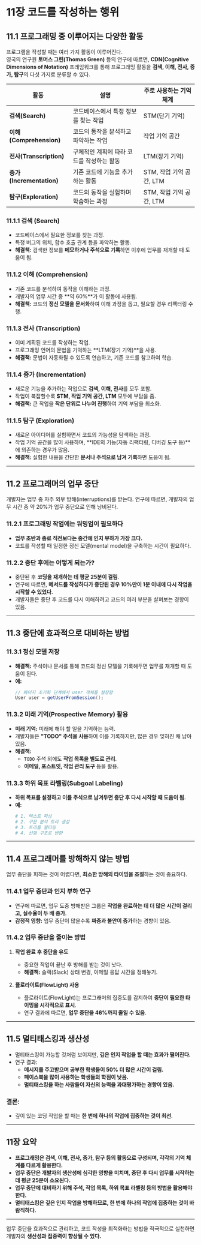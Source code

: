 # 11장 코드를 작성하는 행위

## 11.1 프로그래밍 중 이루어지는 다양한 활동

프로그램을 작성할 때는 여러 가지 활동이 이루어진다.  
영국의 연구원 **토머스 그린(Thomas Green)** 등의 연구에 따르면, **CDN(Cognitive Dimensions of Notation)** 프레임워크를 통해 프로그래밍 활동을 **검색, 이해, 전사, 증가, 탐구**의 다섯 가지로 분류할 수 있다.

| **활동**  | **설명** | **주로 사용하는 기억 체계** |
|----------|---------|------------------------|
| **검색(Search)**  | 코드베이스에서 특정 정보를 찾는 작업 | STM(단기 기억) |
| **이해(Comprehension)** | 코드의 동작을 분석하고 파악하는 작업 | 작업 기억 공간 |
| **전사(Transcription)** | 구체적인 계획에 따라 코드를 작성하는 활동 | LTM(장기 기억) |
| **증가(Incrementation)** | 기존 코드에 기능을 추가하는 활동 | STM, 작업 기억 공간, LTM |
| **탐구(Exploration)** | 코드의 동작을 실험하며 학습하는 과정 | STM, 작업 기억 공간, LTM |

### 11.1.1 검색 (Search)
- 코드베이스에서 필요한 정보를 찾는 과정.
- 특정 버그의 위치, 함수 호출 관계 등을 파악하는 활동.
- **해결책:** 검색한 정보를 **메모하거나 주석으로 기록**하면 이후에 업무를 재개할 때 도움이 됨.

### 11.1.2 이해 (Comprehension)
- 기존 코드를 분석하여 동작을 이해하는 과정.
- 개발자의 업무 시간 중 **약 60%**가 이 활동에 사용됨.
- **해결책:** 코드의 **정신 모델을 문서화**하여 이해 과정을 돕고, 필요할 경우 리팩터링 수행.

### 11.1.3 전사 (Transcription)
- 이미 계획된 코드를 작성하는 작업.
- 프로그래밍 언어의 문법을 기억하는 **LTM(장기 기억)**을 사용.
- **해결책:** 문법이 자동화될 수 있도록 연습하고, 기존 코드를 참고하여 학습.

### 11.1.4 증가 (Incrementation)
- 새로운 기능을 추가하는 작업으로 **검색, 이해, 전사**를 모두 포함.
- 작업이 복잡할수록 **STM, 작업 기억 공간, LTM** 모두에 부담을 줌.
- **해결책:** 큰 작업을 **작은 단위로 나누어 진행**하여 기억 부담을 최소화.

### 11.1.5 탐구 (Exploration)
- 새로운 아이디어를 실험하면서 코드의 가능성을 탐색하는 과정.
- 작업 기억 공간을 많이 사용하며, **IDE의 기능(자동 리팩터링, 디버깅 도구 등)**에 의존하는 경우가 많음.
- **해결책:** 실험한 내용을 간단한 **문서나 주석으로 남겨 기록**하면 도움이 됨.

---

## 11.2 프로그래머의 업무 중단

개발자는 업무 중 자주 외부 방해(interruptions)를 받는다. 연구에 따르면, 개발자의 업무 시간 중 약 20%가 업무 중단으로 인해 낭비된다.

### 11.2.1 프로그래밍 작업에는 워밍업이 필요하다
- **업무 초반과 종료 직전보다는 중간에 인지 부하가 가장 크다.**
- 코드를 작성할 때 일정한 정신 모델(mental model)을 구축하는 시간이 필요하다.

### 11.2.2 중단 후에는 어떻게 되는가?
- 중단된 후 **코딩을 재개하는 데 평균 25분이 걸림**.
- 연구에 따르면, **메서드를 작성하다가 중단된 경우 10%만이 1분 이내에 다시 작업을 시작할 수 있었다.**
- 개발자들은 중단 후 코드를 다시 이해하려고 코드의 여러 부분을 살펴보는 경향이 있음.

---

## 11.3 중단에 효과적으로 대비하는 방법

### 11.3.1 정신 모델 저장
- **해결책:** 주석이나 문서를 통해 코드의 정신 모델을 기록해두면 업무를 재개할 때 도움이 된다.
- **예:**
  ```java
  // 페이지 초기화 단계에서 user 객체를 설정함
  User user = getUserFromSession();
  ```

### 11.3.2 미래 기억(Prospective Memory) 활용
- **미래 기억:** 미래에 해야 할 일을 기억하는 능력.
- 개발자들은 **"TODO" 주석을 사용**하여 이를 기록하지만, 많은 경우 잊혀진 채 남아 있음.
- **해결책:**
    - `TODO` 주석 외에도 **작업 목록을 별도로 관리**.
    - **이메일, 포스트잇, 작업 관리 도구** 등을 활용.

### 11.3.3 하위 목표 라벨링(Subgoal Labeling)
- **하위 목표를 설정하고 이를 주석으로 남겨두면 중단 후 다시 시작할 때 도움이 됨.**
- **예:**
  ```python
  # 1. 텍스트 파싱
  # 2. 구문 분석 트리 생성
  # 3. 트리를 필터링
  # 4. 선형 구조로 변환
  ```

---

## 11.4 프로그래머를 방해하지 않는 방법

업무 중단을 피하는 것이 어렵다면, **최소한 방해의 타이밍을 조절**하는 것이 중요하다.

### 11.4.1 업무 중단과 인지 부하 연구
- 연구에 따르면, 업무 도중 방해받은 그룹은 **작업을 완료하는 데 더 많은 시간이 걸리고, 실수율이 두 배 증가**.
- **감정적 영향:** 업무 중단이 많을수록 **짜증과 불안이 증가**하는 경향이 있음.

### 11.4.2 업무 중단을 줄이는 방법
1. **작업 완료 후 중단을 유도**
    - 중요한 작업이 끝난 후 방해를 받는 것이 낫다.
    - **해결책:** 슬랙(Slack) 상태 변경, 이메일 응답 시간을 정해놓기.

2. **플로라이트(FlowLight) 사용**
    - 플로라이트(FlowLight)는 프로그래머의 집중도를 감지하여 **중단이 필요한 타이밍을 시각적으로 표시**.
    - 연구 결과에 따르면, **업무 중단을 46%까지 줄일 수 있음**.

---

## 11.5 멀티태스킹과 생산성

- 멀티태스킹이 가능할 것처럼 보이지만, **깊은 인지 작업을 할 때는 효과가 떨어진다.**
- 연구 결과:
    - **메시지를 주고받으며 공부한 학생들이 50% 더 많은 시간이 걸림.**
    - **페이스북을 많이 사용하는 학생들의 학점이 낮음.**
    - **멀티태스킹을 하는 사람들이 자신의 능력을 과대평가하는 경향이 있음.**

### **결론:**
- 깊이 있는 코딩 작업을 할 때는 **한 번에 하나의 작업에 집중하는 것이 최선**.

---

## 11장 요약

- **프로그래밍은 검색, 이해, 전사, 증가, 탐구 등의 활동으로 구성되며, 각각의 기억 체계를 다르게 활용한다.**
- **업무 중단은 개발자의 생산성에 심각한 영향을 미치며, 중단 후 다시 업무를 시작하는 데 평균 25분이 소요된다.**
- **업무 중단에 대비하기 위해 주석, 작업 목록, 하위 목표 라벨링 등의 방법을 활용해야 한다.**
- **멀티태스킹은 깊은 인지 작업을 방해하므로, 한 번에 하나의 작업에 집중하는 것이 바람직하다.**

---

업무 중단을 효과적으로 관리하고, 코드 작성을 최적화하는 방법을 적극적으로 실천하면 개발자의 **생산성과 집중력이 향상될 수 있다.**